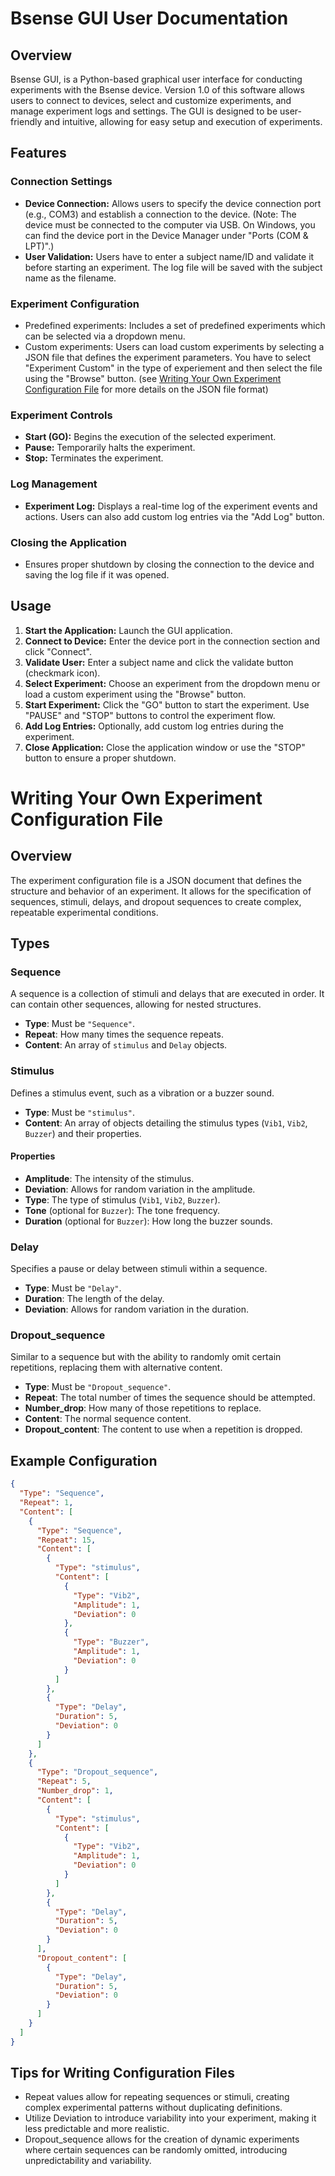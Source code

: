# Bsense GUI User Documentation

## Overview

Bsense GUI, is a Python-based graphical user interface for conducting experiments with the Bsense device. Version 1.0 of this software allows users to connect to devices, select and customize experiments, and manage experiment logs and settings. The GUI is designed to be user-friendly and intuitive, allowing for easy setup and execution of experiments.

## Features


### Connection Settings
- **Device Connection:** Allows users to specify the device connection port (e.g., COM3) and establish a connection to the device. (Note: The device must be connected to the computer via USB. On Windows, you can find the device port in the Device Manager under "Ports (COM & LPT)".)
- **User Validation:** Users have to enter a subject name/ID and validate it before starting an experiment. The log file will be saved with the subject name as the filename.

### Experiment Configuration
- Predefined experiments: Includes a set of predefined experiments which can be selected via a dropdown menu.
- Custom experiments: Users can load custom experiments by selecting a JSON file that defines the experiment parameters. You have to select "Experiment Custom" in the type of experiement and then select the file using the "Browse" button. (see [Writing Your Own Experiment Configuration File](#writing-your-own-experiment-configuration-file) for more details on the JSON file format)

### Experiment Controls

- **Start (GO):** Begins the execution of the selected experiment.
- **Pause:** Temporarily halts the experiment.
- **Stop:** Terminates the experiment.

### Log Management

- **Experiment Log:** Displays a real-time log of the experiment events and actions. Users can also add custom log entries via the "Add Log" button.

### Closing the Application

- Ensures proper shutdown by closing the connection to the device and saving the log file if it was opened.

## Usage

1. **Start the Application:** Launch the GUI application.
2. **Connect to Device:** Enter the device port in the connection section and click "Connect".
3. **Validate User:** Enter a subject name and click the validate button (checkmark icon).
4. **Select Experiment:** Choose an experiment from the dropdown menu or load a custom experiment using the "Browse" button.
5. **Start Experiment:** Click the "GO" button to start the experiment. Use "PAUSE" and "STOP" buttons to control the experiment flow.
6. **Add Log Entries:** Optionally, add custom log entries during the experiment.
7. **Close Application:** Close the application window or use the "STOP" button to ensure a proper shutdown.


# Writing Your Own Experiment Configuration File

## Overview

The experiment configuration file is a JSON document that defines the structure and behavior of an experiment. It allows for the specification of sequences, stimuli, delays, and dropout sequences to create complex, repeatable experimental conditions.


## Types

### Sequence

A sequence is a collection of stimuli and delays that are executed in order. It can contain other sequences, allowing for nested structures.

- **Type**: Must be `"Sequence"`.
- **Repeat**: How many times the sequence repeats.
- **Content**: An array of `stimulus` and `Delay` objects.

### Stimulus

Defines a stimulus event, such as a vibration or a buzzer sound.

- **Type**: Must be `"stimulus"`.
- **Content**: An array of objects detailing the stimulus types (`Vib1`, `Vib2`, `Buzzer`) and their properties.

#### Properties

- **Amplitude**: The intensity of the stimulus.
- **Deviation**: Allows for random variation in the amplitude.
- **Type**: The type of stimulus (`Vib1`, `Vib2`, `Buzzer`).
- **Tone** (optional for `Buzzer`): The tone frequency.
- **Duration** (optional for `Buzzer`): How long the buzzer sounds.

### Delay

Specifies a pause or delay between stimuli within a sequence.

- **Type**: Must be `"Delay"`.
- **Duration**: The length of the delay.
- **Deviation**: Allows for random variation in the duration.

### Dropout_sequence

Similar to a sequence but with the ability to randomly omit certain repetitions, replacing them with alternative content.

- **Type**: Must be `"Dropout_sequence"`.
- **Repeat**: The total number of times the sequence should be attempted.
- **Number_drop**: How many of those repetitions to replace.
- **Content**: The normal sequence content.
- **Dropout_content**: The content to use when a repetition is dropped.

## Example Configuration

```json
{
  "Type": "Sequence",
  "Repeat": 1,
  "Content": [
    {
      "Type": "Sequence",
      "Repeat": 15,
      "Content": [
        {
          "Type": "stimulus",
          "Content": [
            {
              "Type": "Vib2",
              "Amplitude": 1,
              "Deviation": 0
            },
            {
              "Type": "Buzzer",
              "Amplitude": 1,
              "Deviation": 0
            }
          ]
        },
        {
          "Type": "Delay",
          "Duration": 5,
          "Deviation": 0
        }
      ]
    },
    {
      "Type": "Dropout_sequence",
      "Repeat": 5,
      "Number_drop": 1,
      "Content": [
        {
          "Type": "stimulus",
          "Content": [
            {
              "Type": "Vib2",
              "Amplitude": 1,
              "Deviation": 0
            }
          ]
        },
        {
          "Type": "Delay",
          "Duration": 5,
          "Deviation": 0
        }
      ],
      "Dropout_content": [
        {
          "Type": "Delay",
          "Duration": 5,
          "Deviation": 0
        }
      ]
    }
  ]
}
```

## Tips for Writing Configuration Files

- Repeat values allow for repeating sequences or stimuli, creating complex experimental patterns without duplicating definitions.
- Utilize Deviation to introduce variability into your experiment, making it less predictable and more realistic.
- Dropout_sequence allows for the creation of dynamic experiments where certain sequences can be randomly omitted, introducing unpredictability and variability.
